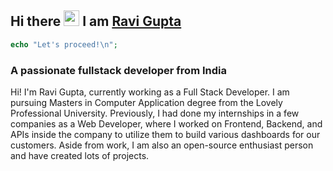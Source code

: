 ## Hi there <img src="https://media.giphy.com/media/hvRJCLFzcasrR4ia7z/giphy.gif" width="25px"> I am [Ravi Gupta](https://www.linkedin.com/in/ravi-gupta-b02a401aa/)
```php
echo "Let's proceed!\n";
```
<h3 align="left">A passionate fullstack developer from India</h3>
<p>
  Hi! I'm Ravi Gupta, currently working as a Full Stack Developer. I am pursuing Masters in Computer Application degree from the Lovely Professional University. Previously, I had done my internships in a few companies as a Web Developer, where I worked on Frontend, Backend, and APIs inside the company to utilize them to build various dashboards for our customers. Aside from work, I am also an open-source enthusiast person and have created lots of projects.
</p>
